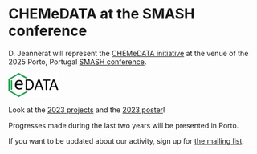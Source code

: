# CHEMeDATA at the SMASH conference

D. Jeannerat will represent the [CHEMeDATA initiative](README.md) at the venue of the 2025 Porto, Portugal [SMASH conference](https://smashnmr.org/).

<img src="images/chemedataLogo_transparent.png" width="100" alt="CHEMeDATA logo" />

Look at the [2023 projects](projects/allProjectsPresentedSmash) and the [2023 poster](../images/JeanneratPoster.pdf)!

Progresses made during the last two years will be presented in Porto.

If you want to be updated about our activity, sign up for [the mailing list](https://dashboard.mailerlite.com/forms/379952/83698043057079544/share).
